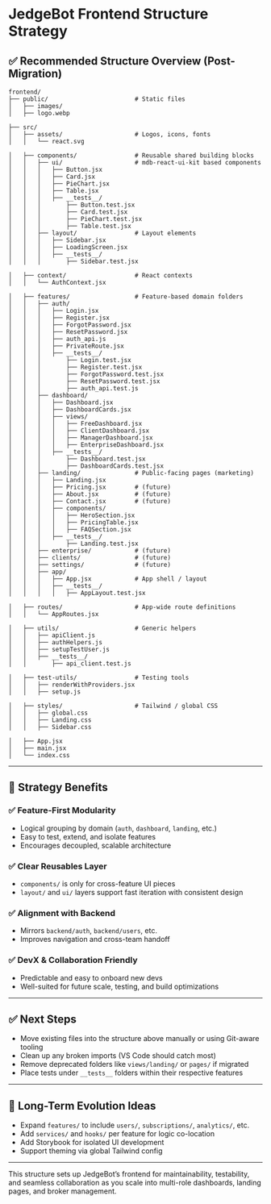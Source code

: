 # JedgeBot Frontend Structure Strategy

## ✅ Recommended Structure Overview (Post-Migration)

```
frontend/
├── public/                        # Static files
│   ├── images/
│   ├── logo.webp

├── src/
│   ├── assets/                    # Logos, icons, fonts
│   │   └── react.svg

│   ├── components/                # Reusable shared building blocks
│   │   ├── ui/                    # mdb-react-ui-kit based components
│   │   │   ├── Button.jsx
│   │   │   ├── Card.jsx
│   │   │   ├── PieChart.jsx
│   │   │   ├── Table.jsx
│   │   │   ├── __tests__/
│   │   │       ├── Button.test.jsx
│   │   │       ├── Card.test.jsx
│   │   │       ├── PieChart.test.jsx
│   │   │       ├── Table.test.jsx
│   │   ├── layout/                # Layout elements
│   │   │   ├── Sidebar.jsx
│   │   │   ├── LoadingScreen.jsx
│   │   │   ├── __tests__/
│   │   │       ├── Sidebar.test.jsx

│   ├── context/                   # React contexts
│   │   └── AuthContext.jsx

│   ├── features/                  # Feature-based domain folders
│   │   ├── auth/
│   │   │   ├── Login.jsx
│   │   │   ├── Register.jsx
│   │   │   ├── ForgotPassword.jsx
│   │   │   ├── ResetPassword.jsx
│   │   │   ├── auth_api.js
│   │   │   ├── PrivateRoute.jsx
│   │   │   ├── __tests__/
│   │   │       ├── Login.test.jsx
│   │   │       ├── Register.test.jsx
│   │   │       ├── ForgotPassword.test.jsx
│   │   │       ├── ResetPassword.test.jsx
│   │   │       ├── auth_api.test.js
│   │   ├── dashboard/
│   │   │   ├── Dashboard.jsx
│   │   │   ├── DashboardCards.jsx
│   │   │   ├── views/
│   │   │   │   ├── FreeDashboard.jsx
│   │   │   │   ├── ClientDashboard.jsx
│   │   │   │   ├── ManagerDashboard.jsx
│   │   │   │   ├── EnterpriseDashboard.jsx
│   │   │   ├── __tests__/
│   │   │       ├── Dashboard.test.jsx
│   │   │       ├── DashboardCards.test.jsx
│   │   ├── landing/               # Public-facing pages (marketing)
│   │   │   ├── Landing.jsx
│   │   │   ├── Pricing.jsx        # (future)
│   │   │   ├── About.jsx          # (future)
│   │   │   ├── Contact.jsx        # (future)
│   │   │   ├── components/
│   │   │   │   ├── HeroSection.jsx
│   │   │   │   ├── PricingTable.jsx
│   │   │   │   ├── FAQSection.jsx
│   │   │   ├── __tests__/
│   │   │       ├── Landing.test.jsx
│   │   ├── enterprise/            # (future)
│   │   ├── clients/               # (future)
│   │   ├── settings/              # (future)
│   │   ├── app/
│   │   │   ├── App.jsx            # App shell / layout
│   │   │   ├── __tests__/
│   │   │   │   ├── AppLayout.test.jsx

│   ├── routes/                    # App-wide route definitions
│   │   └── AppRoutes.jsx

│   ├── utils/                     # Generic helpers
│   │   ├── apiClient.js
│   │   ├── authHelpers.js
│   │   ├── setupTestUser.js
│   │   ├── __tests__/
│   │       ├── api_client.test.js

│   ├── test-utils/                # Testing tools
│   │   ├── renderWithProviders.jsx
│   │   ├── setup.js

│   ├── styles/                    # Tailwind / global CSS
│   │   ├── global.css
│   │   ├── Landing.css
│   │   ├── Sidebar.css

│   ├── App.jsx
│   ├── main.jsx
│   └── index.css
```

---

## 🚀 Strategy Benefits

### ✅ Feature-First Modularity
- Logical grouping by domain (`auth`, `dashboard`, `landing`, etc.)
- Easy to test, extend, and isolate features
- Encourages decoupled, scalable architecture

### ✅ Clear Reusables Layer
- `components/` is only for cross-feature UI pieces
- `layout/` and `ui/` layers support fast iteration with consistent design

### ✅ Alignment with Backend
- Mirrors `backend/auth`, `backend/users`, etc.
- Improves navigation and cross-team handoff

### ✅ DevX & Collaboration Friendly
- Predictable and easy to onboard new devs
- Well-suited for future scale, testing, and build optimizations

---

## ✅ Next Steps

- Move existing files into the structure above manually or using Git-aware tooling
- Clean up any broken imports (VS Code should catch most)
- Remove deprecated folders like `views/landing/` or `pages/` if migrated
- Place tests under `__tests__` folders within their respective features

---

## 🔄 Long-Term Evolution Ideas

- Expand `features/` to include `users/`, `subscriptions/`, `analytics/`, etc.
- Add `services/` and `hooks/` per feature for logic co-location
- Add Storybook for isolated UI development
- Support theming via global Tailwind config

---

This structure sets up JedgeBot’s frontend for maintainability, testability, and seamless collaboration as you scale into multi-role dashboards, landing pages, and broker management.
